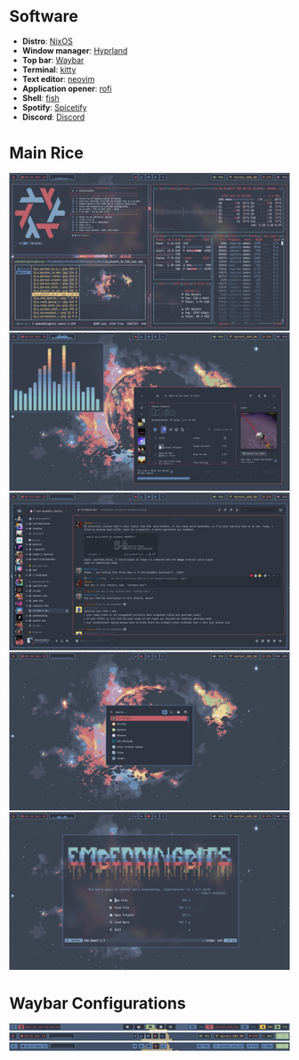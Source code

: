 # Software
-   **Distro**: [NixOS](https://nixos.org/)
-   **Window manager**: [Hyprland](https://hyprland.org/)
-   **Top bar**: [Waybar](https://github.com/Alexays/Waybar)
-   **Terminal**: [kitty](https://github.com/kovidgoyal/kitty)
-   **Text editor**: [neovim](https://github.com/neovim/neovim)
-   **Application opener**: [rofi](https://github.com/davatorium/rofi)
-   **Shell**: [fish](https://github.com/fish-shell/fish-shell)
-   **Spotify**: [Spicetify](https://github.com/spicetify)
-   **Discord**: [Discord](https://betterdiscord.app/)

# Main Rice

![riceSS](applications.png)
![riceSS](cava.png)
![riceSS](discord.png)
![riceSS](rofi.png)
![riceSS](nvim.png)

# Waybar Configurations
![waybar_blocks](./waybar_blocks.png)
![waybar_dark](./waybar_dark.png)
![waybar_light](./waybar_light.png)


